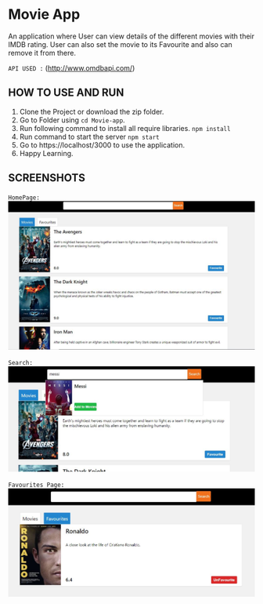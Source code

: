 # Movie App
An application where User can view details of the different movies with their IMDB rating. User can also set the movie to its Favourite and also can remove it from there.

`API USED :` (http://www.omdbapi.com/)

## HOW TO USE AND RUN
1. Clone the Project or download the zip folder.
2. Go to Folder using `cd Movie-app`.
3. Run following command to install all require libraries.
`npm install`
4. Run command to start the server `npm start`
5. Go to https://localhost/3000 to use the application.
6. Happy Learning.

## SCREENSHOTS
`HomePage:`
    ![HOMEPAGE](/images/2.JPG)

`Search:`
    ![SEARCH](/images/3.JPG)

`Favourites Page:`
    ![FAVOURITES](/images/1.JPG)